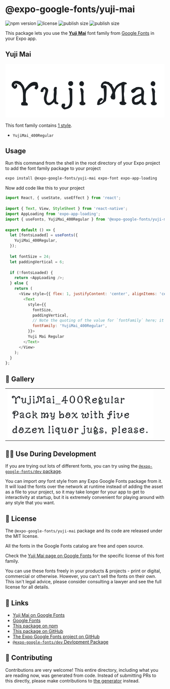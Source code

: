 # @expo-google-fonts/yuji-mai

![npm version](https://flat.badgen.net/npm/v/@expo-google-fonts/yuji-mai)
![license](https://flat.badgen.net/github/license/expo/google-fonts)
![publish size](https://flat.badgen.net/packagephobia/install/@expo-google-fonts/yuji-mai)
![publish size](https://flat.badgen.net/packagephobia/publish/@expo-google-fonts/yuji-mai)

This package lets you use the [**Yuji Mai**](https://fonts.google.com/specimen/Yuji+Mai) font family from [Google Fonts](https://fonts.google.com/) in your Expo app.

## Yuji Mai

![Yuji Mai](./font-family.png)

This font family contains [1 style](#-gallery).

- `YujiMai_400Regular`

## Usage

Run this command from the shell in the root directory of your Expo project to add the font family package to your project
```sh
expo install @expo-google-fonts/yuji-mai expo-font expo-app-loading
```

Now add code like this to your project
```js
import React, { useState, useEffect } from 'react';

import { Text, View, StyleSheet } from 'react-native';
import AppLoading from 'expo-app-loading';
import { useFonts, YujiMai_400Regular } from '@expo-google-fonts/yuji-mai';

export default () => {
  let [fontsLoaded] = useFonts({
    YujiMai_400Regular,
  });

  let fontSize = 24;
  let paddingVertical = 6;

  if (!fontsLoaded) {
    return <AppLoading />;
  } else {
    return (
      <View style={{ flex: 1, justifyContent: 'center', alignItems: 'center' }}>
        <Text
          style={{
            fontSize,
            paddingVertical,
            // Note the quoting of the value for `fontFamily` here; it expects a string!
            fontFamily: 'YujiMai_400Regular',
          }}>
          Yuji Mai Regular
        </Text>
      </View>
    );
  }
};

```

## 🔡 Gallery


||||
|-|-|-|
|![YujiMai_400Regular](./YujiMai_400Regular.ttf.png)||||


## 👩‍💻 Use During Development

If you are trying out lots of different fonts, you can try using the [`@expo-google-fonts/dev` package](https://github.com/expo/google-fonts/tree/master/font-packages/dev#readme).

You can import *any* font style from any Expo Google Fonts package from it. It will load the fonts
over the network at runtime instead of adding the asset as a file to your project, so it may take longer
for your app to get to interactivity at startup, but it is extremely convenient
for playing around with any style that you want.

## 📖 License

The `@expo-google-fonts/yuji-mai` package and its code are released under the MIT license.

All the fonts in the Google Fonts catalog are free and open source.

Check the [Yuji Mai page on Google Fonts](https://fonts.google.com/specimen/Yuji+Mai) for the specific license of this font family.

You can use these fonts freely in your products & projects - print or digital, commercial or otherwise. However, you can't sell the fonts on their own. This isn't legal advice, please consider consulting a lawyer and see the full license for all details.

## 🔗 Links

- [Yuji Mai on Google Fonts](https://fonts.google.com/specimen/Yuji+Mai)
- [Google Fonts](https://fonts.google.com/)
- [This package on npm](https://www.npmjs.com/package/@expo-google-fonts/yuji-mai)
- [This package on GitHub](https://github.com/expo/google-fonts/tree/master/font-packages/yuji-mai)
- [The Expo Google Fonts project on GitHub](https://github.com/expo/google-fonts)
- [`@expo-google-fonts/dev` Devlopment Package](https://github.com/expo/google-fonts/tree/master/font-packages/dev)

## 🤝 Contributing

Contributions are very welcome! This entire directory, including what you are reading now, was generated from code. Instead of submitting PRs to this directly, please make contributions to [the generator](https://github.com/expo/google-fonts/tree/master/packages/generator) instead.
